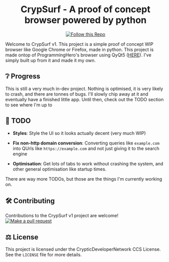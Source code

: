 <!-- markdownlint-disable MD033 -->
<!-- markdownlint-disable MD041 -->

<div align="center">

# CrypSurf - A proof of concept browser powered by python

[![Follow this Repo](https://img.shields.io/badge/Follow%20this%20Repo-green)](https://github.com/nemsip/PakDigitalWeek-ScavengerHunt/subscription)

</div>

Welcome to CrypSurf v1.
This project is a simple proof of concept WIP browser like Google Chrome or Firefox, made in python. This project is made ontop of ProgrammingHero's browser using QyQt5 ([HERE](https://github.com/ProgrammingHero1/my_cool_browser)). I've simply built up from it and made it my own.

## ❔ Progress

This is still a very much in-dev project. Nothing is optimised, it is very likely to crash, and there are tonnes of bugs. I'll slowly chip away at it and eventually have a finished little app. Until then, check out the TODO section to see where I'm up to

## 📃 TODO

- **Styles**: Style the UI so it looks actually decent (very much WIP)

- **Fix non-http domain conversion**: Converting queries like `example.com` into QUrls like `https://example.com` and not just giving it to the search engine

- **Optimisation**: Get lots of tabs to work without crashing the system, and other general optimisation like startup times.

There are way more TODOs, but those are the things I'm currently working on.

## 🛠️ Contributing

Contributions to the CrypSurf v1 project are welcome! [![Make a pull request](https://img.shields.io/badge/PRs-Welcome-brightgreen.svg)](https://github.com/Cryptic1526/CrypSurf/pulls)

## ⚖️ License

This project is licensed under the CrypticDeveloperNetwork CCS License. See the `LICENSE` file for more details.
